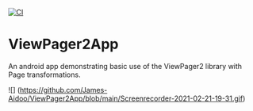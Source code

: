 [![CI](https://github.com/James-Aidoo/ViewPager2App/actions/workflows/build.yml/badge.svg)](https://github.com/James-Aidoo/ViewPager2App/actions/workflows/build.yml)

# ViewPager2App
An android app demonstrating basic use of the ViewPager2 library with Page transformations.

![] (https://github.com/James-Aidoo/ViewPager2App/blob/main/Screenrecorder-2021-02-21-19-31.gif)
